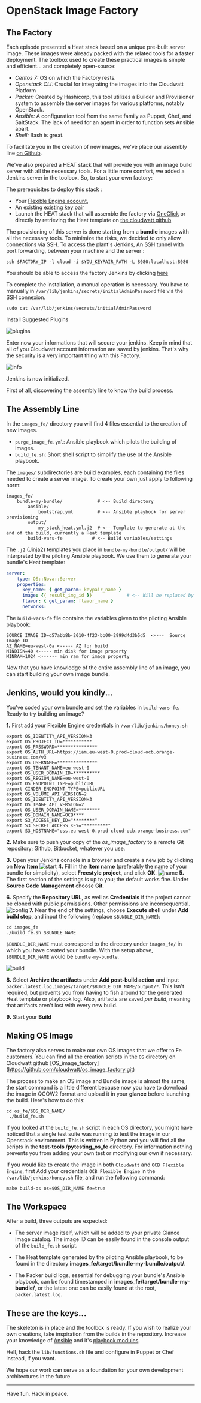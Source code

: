 # OpenStack Image Factory

## The Factory

Each episode presented a Heat stack based on a unique pre-built server image. These images were already packed with the related tools for a faster deployment. The toolbox used to create these practical images is simple and efficient... and completely open-source:

* *Centos 7:* OS on which the Factory rests.
* *Openstack CLI:* Crucial for integrating the images into the Cloudwatt Platform
* *Packer:* Created by Hashicorp, this tool utilizes a Builder and Provisioner system to assemble the server images for various platforms, notably OpenStack.
* *Ansible:* A configuration tool from the same family as Puppet, Chef, and SaltStack. The lack of need for an agent in order to function sets Ansible apart.
* *Shell:* Bash is great.

To facilitate you in the creation of new images, we've place our assembly line [on Github](https://github.com/cloudwatt/os_image_factory).
 
We've also prepared a HEAT stack that will provide you with an image build server with all the necessary tools. For a little
more comfort, we added a Jenkins server in the toolbox. So, to start your own factory:

The prerequisites to deploy this stack :

* Your [Flexible Engine account](https://console.prod-cloud-ocb.orange-business.com),
* An existing [existing key pair](https://console.prod-cloud-ocb.orange-business.com/ecm/?agencyId=31f8f902b5ab4b05b0c767f5c79d2cae&region=as-west-0&locale=en-us#/keypairs/manager/keypairsList)
* Launch the HEAT stack that will assemble the factory via [OneClick](https://www.cloudwatt.com/en/applications/) or directly by retrieving the Heat template on [the cloudwatt github](https://github.com/cloudwatt/os_image_factory/tree/master/setup)

The provisioning of this server is done starting from a **bundle** images with all the necessary tools. To minimize the risks, we decided to only allow connections via SSH. To access the plant's Jenkins,
An SSH tunnel with port forwarding, between your machine and the server :

```
ssh $FACTORY_IP -l cloud -i $YOU_KEYPAIR_PATH -L 8080:localhost:8080
```

You should be able to access the factory Jenkins by clicking [here](http://localhost:8080)

To complete the installation, a manual operation is necessary. You have to manually in  ```/var/lib/jenkins/secrets/initialAdminPassword``` file via the SSH connexion.

```
sudo cat /var/lib/jenkins/secrets/initialAdminPassword
```

Install Suggested Plugins

![plugins](../statics/plugins.png)

Enter now your informations that will secure your jenkins. 
Keep in mind that all of you Cloudwatt account information are saved by jenkins. That's why the security is a very important thing with this Factory.

![info](../statics/infos.png)

Jenkins is now initialized.

First of all, discovering the assembly line to know the build process.

## The Assembly Line

In the `images_fe/` directory you will find 4 files essential to the creation of new images.

* `purge_image_fe.yml`: Ansible playbook which pilots the building of images.
* `build_fe.sh`: Short shell script to simplify the use of the Ansible playbook.

The `images/` subdirectories are build examples, each containing the files needed to create a server image. To create your own just apply to following norm:

~~~
images_fe/
    bundle-my-bundle/             # <-- Build directory
        ansible/
            bootstrap.yml         # <-- Ansible playbook for server provisioning
        output/
            my_stack_heat.yml.j2  # <-- Template to generate at the end of the build, currently a Heat template
        build-vars-fe           # <-- Build variables/settings
~~~

The `.j2` ([Jinja2](http://jinja.pocoo.org/)) templates you place in `bundle-my-bundle/output/` will be interpreted by the piloting Ansible playbook. We use them to generate your bundle's Heat template:

~~~ yaml
server:
    type: OS::Nova::Server
    properties:
      key_name: { get_param: keypair_name }
      image: {{ result_img_id }}             # <-- Will be replaced by generated image ID
      flavor: { get_param: flavor_name }
      networks:

~~~

The `build-vars-fe` file contains the variables given to the piloting Ansible playbook:

```
SOURCE_IMAGE_ID=d57abb8b-2010-4f23-bb00-2999d4d3b5d5  <----  Source Image ID
AZ_NAME=eu-west-0a <----- AZ for build
MINDISK=40 <----- min disk for image property
MINRAM=1024 <------ min ram for image property
```


Now that you have knowledge of the entire assembly line of an image, you can start  building your own image bundle.

## Jenkins, would you kindly...

You've coded your own bundle and set the variables in `build-vars-fe`. Ready to try building an image?

**1.** First add your Flexible Engine credentials in `/var/lib/jenkins/honey.sh`
~~~
export OS_IDENTITY_API_VERSION=3
export OS_PROJECT_ID=***********
export OS_PASSWORD=***************
export OS_AUTH_URL=https://iam.eu-west-0.prod-cloud-ocb.orange-business.com/v3
export OS_USERNAME=***************
export OS_TENANT_NAME=eu-west-0
export OS_USER_DOMAIN_ID=**********
export OS_REGION_NAME=eu-west-0
export OS_ENDPOINT_TYPE=publicURL
export CINDER_ENDPOINT_TYPE=publicURL
export OS_VOLUME_API_VERSION=2
export OS_IDENTITY_API_VERSION=3
export OS_IMAGE_API_VERSION=2
export OS_USER_DOMAIN_NAME=********
export OS_DOMAIN_NAME=OCB****
export S3_ACCESS_KEY_ID="********"
export S3_SECRET_ACCESS_KEY="*********"
export S3_HOSTNAME="oss.eu-west-0.prod-cloud-ocb.orange-business.com"
~~~

**2.** Make sure to push your copy of the *os_image_factory* to a remote Git repository; Github, Bitbucket, whatever you use.

**3.** Open your Jenkins console in a browser and create a new job by clicking on **New Item**
 ![start](../statics/start.png)
**4.** Fill in the **Item name** (preferably the name of your bundle for simplicity), select **Freestyle project**, and click **OK**.
 ![name](../statics/name.png)
**5.** The first section of the settings is up to you; the default works fine. Under **Source Code Management** choose **Git**.

**6.** Specify the **Repository URL**, as well as **Credentials** if the project cannot be cloned with public permissions. Other permissions are inconsequential.
 ![config](../statics/conf.png)
**7.** Near the end of the settings, choose **Execute shell** under **Add build step**, and input the following (replace `$BUNDLE_DIR_NAME`):
```
cd images_fe 
./build_fe.sh $BUNDLE_NAME
```

`$BUNDLE_DIR_NAME` must correspond to the directory under `images_fe/` in which you have created your bundle. With the setup above, `$BUNDLE_DIR_NAME` would be `bundle-my-bundle`.

 ![build](../statics/build_fe.png)
 
**8.** Select **Archive the artifacts** under **Add post-build action** and input ```packer.latest.log,images/target/$BUNDLE_DIR_NAME/output/*```. This isn't required, but prevents you from having to fish around for the generated Heat template or playbook log. Also, artifacts are saved *per build*, meaning that artifacts aren't lost with every new build.

**9.** Start your **Build**

## Making OS Image

The factory also serves to make our own OS images that we offer to Fe customers.
You can find all the creation scripts in the `OS` directory on Cloudwatt github [OS_image_factory] (https://github.com/cloudwatt/os_image_factory.git)

The process to make an OS image and Bundle image is almost the same, the start command is a little different because now you have to download the image in QCOW2 format and upload it in your **glance** before launching the build.
Here's how to do this:

```
cd os_fe/$OS_DIR_NAME/ 
 ./build_fe.sh
```

If you looked at the `build_fe.sh` script in each OS directory, you might have noticed that a single test suite was running to test the image in our Openstack environment.
This is written in Python and you will find all the scripts in the **test-tools /pytesting_os_fe** directory.
For information nothing prevents you from adding your own test or modifying our own if necessary.

If you would like to create the image in both ```Cloudwatt``` and ```OCB Flexible Engine```, first
Add your credentials ```OCB Flexible Engine``` in the ```/var/lib/jenkins/honey.sh``` file, and run the following command:

```
make build-os os=$OS_DIR_NAME fe=true
```

## The Workspace

After a build, three outputs are expected:

* The server image itself, which will be added to your private Glance image catalog. The image ID can be easily found in the console output of the `build_fe.sh` script.

* The Heat template generated by the piloting Ansible playbook, to be found in the directory **images_fe/target/bundle-my-bundle/output/**.

* The Packer build logs, essential for debugging your bundle's Ansible playbook, can be found timestamped in **images_fe/target/bundle-my-bundle/**, or the latest one can be easily found at the root, `packer.latest.log`.

## These are the keys...

The skeleton is in place and the toolbox is ready. If you wish to realize your own creations, take inspiration from the builds in the repository. Increase your knowledge of [Ansible](http://docs.ansible.com/ansible/index.html) and it's [playbook modules](http://docs.ansible.com/ansible/list_of_all_modules.html).

Hell, hack the `lib/functions.sh` file and configure in Puppet or Chef instead, if you want.

We hope our work can serve as a foundation for your own development architectures in the future.

------
Have fun. Hack in peace.
